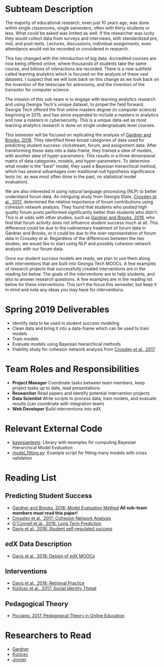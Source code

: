 # Subteam Description

The majority of educational research, even just 10 years ago, was done within single classrooms, single semesters, often with thirty students or less. What could be asked was limited as well. If the researcher was lucky they would collect data from surveys and interviews, with standardized pre, mid, and post-tests. Lectures, discussions, individual assignments, even attendance would not be recorded or considered in research.

This has changed with the introduction of big data. Accredited courses are now being offered online, where thousands of students take the same course, and billions of interactions are recorded. There is a new subfield called learning analytics which is focused on the analysis of these vast datasets. I suspect that we will look back on this change as we look back on the invention of the telescope for astronomy, and the invention of the transistor for computer science.

The mission of this sub-team is to engage with learning analytics research and using Georgia Tech's unique dataset, to propel the field forward. Georgia Tech offered the first online masters degree (in computer science) beginning in 2015, and has since expanded to include a masters in analytics and now a masters in cybersecurity. This is a unique data-set as most learning analytics research is done on single undergraduate level courses.

This semester will be focused on replicating the analysis of [Gardner and Brooks, 2018](https://learning-analytics.info/journals/index.php/JLA/article/view/5814). They identified three broad categories of data used for predicting student success: clickstream, forum, and assignment data. After transforming these data into a data-frame, they trained a slew of models, with another slew of hyper-parameters. This results in a three dimensional matrix of data categories, models, and hyper-parameters. To determine what model is the "best" model, they used a Bayesian hierarchical method, which has several advantages over traditional null hypothesis significance tests (or, as was most often done in the past, no statistical model evaluation).

We are also interested in using natural language processing (NLP) to better understand forum data. An intriguing study from Georgia State, [Crossley et al., 2017](https://repository.isls.org/bitstream/1/220/1/17.pdf), determined the relative importance of forum contributions using cohesion network analysis. They found that students who posted high quality forum posts performed significantly better than students who didn't. This is at odds with other studies, such as [Gardner and Brooks, 2018](https://learning-analytics.info/journals/index.php/JLA/article/view/5814), who find that forum activity does not influence student success much at all. This difference could be due to the rudimentary treatment of forum data in Gardner and Brooks, or it could be due to the over-representation of forum data in Crossley et al. Regardless of the differences between the two studies, we would like to start using NLP and possibly cohesion network analysis with our forum data.

Once our student success models are ready, we plan to use them along with interventions that are built into Georgia Tech MOOCs. A few examples of research projects that successfully created interventions are in the reading list below. The goals of the interventions are to help students, and also to answer research questions. A few examples are in the reading list below for these interventions. This isn't the focus this semester, but keep it in mind and note any ideas you may have for interventions.

# Spring 2019 Deliverables
* Identify data to be used in student success modeling
* Clean data and bring it into a data-frame which can be used to train models
* Train models
* Evaluate models using Bayesian hierarchical methods
* Viability study for cohesion network analysis from [Crossley et al., 2017](https://repository.isls.org/bitstream/1/220/1/17.pdf)

# Team Roles and Responsibilities
* **Project Manager** Coordinate tasks between team members, keep project tasks up to date, lead presentations
* **Researcher** Read papers and identify potential intervention projects
* **Data Scientist** Write scripts to process data, train models, and evaluate results (can coordinate with integration team)
* **Web Developer** Build interventions into edX

# Relevant External Code
* [bayesiantests](https://github.com/BayesianTestsML/tutorial): Library with examples for computing Bayesian Hierarchical Model Evaluation
* [model_fitting.py](https://github.gatech.edu/C21U/vip-onboarding/blob/master/src/model_fitting.py): Example script for fitting many models with cross validation

# Reading List
## Predicting Student Success
* [Gardner and Brooks, 2018: Model Evaluation Method](https://learning-analytics.info/journals/index.php/JLA/article/view/5814)
**All sub-team members must read this paper!**
* [Crossley et al., 2017: Cohesion Network Analysis](https://repository.isls.org/bitstream/1/220/1/17.pdf)
* [O'Connell
 et al., 2018: Long Term Prediction](https://learning-analytics.info/journals/index.php/JLA/article/view/5833)
* [Davis et al., 2016: Student self-regulated success](https://angusglchen.github.io/documents/LAK16_Dan_Encouraging.pdf)
## edX Data Description
* [Davis et al., 2018: Design of edX MOOCs](https://dl.acm.org/citation.cfm?id=3231663)
## Interventions
* [Davis et al., 2018: Retrieval Practice](https://learning-analytics.info/journals/index.php/JLA/article/view/6098)
* [Kizilcec et al., 2017: Social Identity Threat ](http://science.sciencemag.org/content/sci/355/6322/251.full.pdf)

## Pedagogical Theory
* [Picciano, 2017. Pedagogical Theory in Online Education](https://olj.onlinelearningconsortium.org/index.php/olj/article/view/1225)

# Researchers to Read
* [Gardner](https://scholar.google.com/citations?user=SSq1t_YAAAAJ&hl=en&oi=ao)
* [Kizilcec](https://scholar.google.com/citations?user=l3ZT5GkAAAAJ)
* [Joyner](https://scholar.google.com/citations?user=yaCigtkAAAAJ&hl=en)
